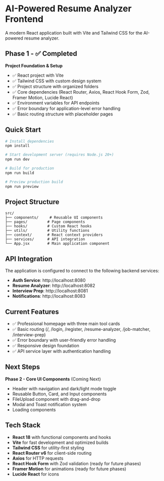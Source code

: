 # AI-Powered Resume Analyzer Frontend

A modern React application built with Vite and Tailwind CSS for the AI-powered resume analyzer.

## Phase 1 - ✅ Completed

**Project Foundation & Setup**
- ✅ React project with Vite
- ✅ Tailwind CSS with custom design system
- ✅ Project structure with organized folders
- ✅ Core dependencies (React Router, Axios, React Hook Form, Zod, Framer Motion, Lucide React)
- ✅ Environment variables for API endpoints
- ✅ Error boundary for application-level error handling
- ✅ Basic routing structure with placeholder pages

## Quick Start

```bash
# Install dependencies
npm install

# Start development server (requires Node.js 20+)
npm run dev

# Build for production
npm run build

# Preview production build
npm run preview
```

## Project Structure

```
src/
├── components/     # Reusable UI components
├── pages/         # Page components
├── hooks/         # Custom React hooks
├── utils/         # Utility functions
├── context/       # React context providers
├── services/      # API integration
└── App.jsx        # Main application component
```

## API Integration

The application is configured to connect to the following backend services:

- **Auth Service**: http://localhost:8080
- **Resume Analyzer**: http://localhost:8082
- **Interview Prep**: http://localhost:8081
- **Notifications**: http://localhost:8083

## Current Features

- ✅ Professional homepage with three main tool cards
- ✅ Basic routing (/, /login, /register, /resume-analyzer, /job-matcher, /interview-prep)
- ✅ Error boundary with user-friendly error handling
- ✅ Responsive design foundation
- ✅ API service layer with authentication handling

## Next Steps

**Phase 2 - Core UI Components** (Coming Next)
- Header with navigation and dark/light mode toggle
- Reusable Button, Card, and Input components
- FileUpload component with drag-and-drop
- Modal and Toast notification system
- Loading components

## Tech Stack

- **React 18** with functional components and hooks
- **Vite** for fast development and optimized builds
- **Tailwind CSS** for utility-first styling
- **React Router v6** for client-side routing
- **Axios** for HTTP requests
- **React Hook Form** with Zod validation (ready for future phases)
- **Framer Motion** for animations (ready for future phases)
- **Lucide React** for icons